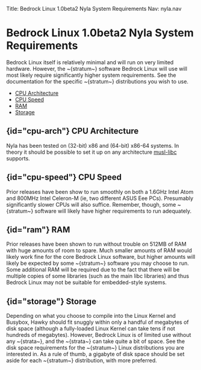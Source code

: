 Title: Bedrock Linux 1.0beta2 Nyla System Requirements
Nav: nyla.nav

Bedrock Linux 1.0beta2 Nyla System Requirements
===============================================

Bedrock Linux itself is relatively minimal and will run on very limited hardware.
However, the ~{stratum~} software Bedrock Linux will use will most likely require
significantly higher system requirements. See the documentation for the
specific ~{stratum~} distributions you wish to use.

- [CPU Architecture](#cpu-arch)
- [CPU Speed](#cpu-speed)
- [RAM](#ram)
- [Storage](#storage)

## {id="cpu-arch"} CPU Architecture

Nyla has been tested on (32-bit) x86 and (64-bit) x86-64 systems. In theory it
should be possible to set it up on any architecture
[musl-libc](http://www.musl-libc.org/) supports.

## {id="cpu-speed"} CPU Speed

Prior releases have been show to run smoothly on both a 1.6GHz Intel Atom and
800MHz Intel Celeron-M (ie, two different ASUS Eee PCs).  Presumably
significantly slower CPUs will also suffice. Remember, though, some ~{stratum~}
software will likely have higher requirements to run adequately.

## {id="ram"} RAM

Prior releases have been shown to run without trouble on 512MB of RAM with huge
amounts of room to spare. Much smaller amounts of RAM would likely work fine
for the core Bedrock Linux software, but higher amounts will likely be expected
by some ~{stratum~} software you may choose to run.  Some additional RAM will be
required due to the fact that there will be multiple copies of some libraries
(such as the main libc libraries) and thus Bedrock Linux may not be suitable
for embedded-style systems.

## {id="storage"} Storage

Depending on what you choose to compile into the Linux Kernel and Busybox,
Hawky should fit snuggly within only a handful of megabytes of disk space
(although a fully-loaded Linux Kernel can take tens if not hundreds of
megabytes). However, Bedrock Linux is of limited use without any ~{strata~}, and
the ~{strata~} can take quite a bit of space. See the disk space requirements for
the ~{stratum~} Linux distributions you are interested in. As a rule of thumb, a
gigabyte of disk space should be set aside for each ~{stratum~} distribution, with
more preferred.
